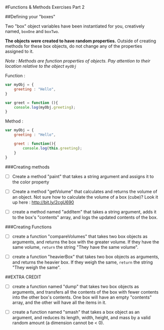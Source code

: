 #Functions & Methods Exercises Part 2

##Defining your "boxes"

Two "box" object variables have been instantiated for you, creatively named, `boxOne` and `boxTwo`. 

**The objects were created to have random properties.**
Outside of creating methods for these box objects, do not change any of the properties assigned to it. 

_Note : Methods are function properties of objects. Pay attention to their location relative to the object `myObj`_

Function : 
```javascript
var myObj = {
	greeting : "Hello",
}

var greet = function (){
	console.log(myObj.greeting);
}
```

Method :
```javascript
var myObj = {
	greeting : "Hello",

	greet : function(){
		console.log(this.greeting);
	}
}
```
###Creating methods

* [ ] Create a method "paint" that takes a string argument and assigns it to the color property 

* [ ] Create a method "getVolume" that calculates and returns the volume of an object. Not sure how to calculate the volume of a box (cube)? Look it up here : http://bit.ly/2cgU690

* [ ] create a method named "addItem" that takes a string argument, adds it to the box's "contents" array, and logs the updated contents of the box.

###Creating Functions

* [ ] create a function "compareVolumes" that takes two box objects as arguments, and returns the box with the greater volume. If they have the same volume, `return` the string "They have the same volume".

* [ ] create a function "heavierBox" that takes two box objects as arguments, and returns the heavier box. If they weigh the same, `return` the string "They weigh the same".


##EXTRA CREDIT
* [ ] create a function named "dump" that takes two box objects as arguments, and transfers all the contents of the box with fewer contents into the other box's contents. One box will have an empty "contents" array, and the other will have all the items in it.

* [ ] create a function named "smash" that takes a box object as an argument, and reduces its length, width, height, and mass by a valid random amount (a dimension cannot be < 0). 
 
